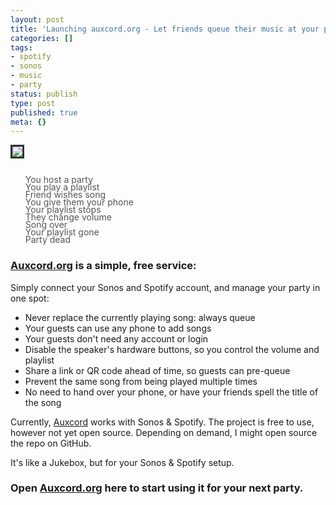 ```yaml
---
layout: post
title: 'Launching auxcord.org - Let friends queue their music at your party'
categories: []
tags:
- spotify
- sonos
- music
- party
status: publish
type: post
published: true
meta: {}
---
```


<img src="https://krausefx.com/assets/posts/auxcord/auxcord-logo.png" style="max-width: 300px; border: 3px solid #333">

<ul id="auxcord-list">
  <li>You host a party</li>
  <li>You play a playlist</li>
  <li>Friend wishes song</li>
  <li>You give them your phone</li>
  <li>Your playlist stops</li>
  <li>They change volume</li>
  <li>Song over</li>
  <li>Your playlist gone</li>
  <li>Party dead</li>
</ul>

### [Auxcord.org](https://auxcord.org) is a simple, free service:

Simply connect your Sonos and Spotify account, and manage your party in one spot:

<ul id="auxcord-features">
  <li>Never replace the currently playing song: always queue</li>
  <li>Your guests can use any phone to add songs</li>
  <li>Your guests don't need any account or login</li>
  <li>Disable the speaker's hardware buttons, so you control the volume and playlist</li>
  <li>Share a link or QR code ahead of time, so guests can pre-queue</li>
  <li>Prevent the same song from being played multiple times</li>
  <li>No need to hand over your phone, or have your friends spell the title of the song</li>
</ul>

Currently, [Auxcord](https://auxcord.org) works with Sonos & Spotify. The project is free to use, however not yet open source. Depending on demand, I might open source the repo on GitHub.

It's like a Jukebox, but for your Sonos & Spotify setup.

### Open [Auxcord.org](https://auxcord.org) here to start using it for your next party.

<style type="text/css">
  #auxcord-list {
    list-style: none;
    margin-top: 30px;
  }
  #auxcord-list > li {
    margin-top: -5px;
    color: #555555;
  }
  #auxcord-features > li {
    margin-top: 0px;
  }
</style>
